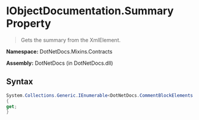# IObjectDocumentation.Summary Property
> Gets the summary from the XmlElement.

**Namespace:** DotNetDocs.Mixins.Contracts

**Assembly:** DotNetDocs (in DotNetDocs.dll)
## Syntax
```csharp
System.Collections.Generic.IEnumerable<DotNetDocs.CommentBlockElements.ICommentBlockElement> Summary
{
get;
}
```
